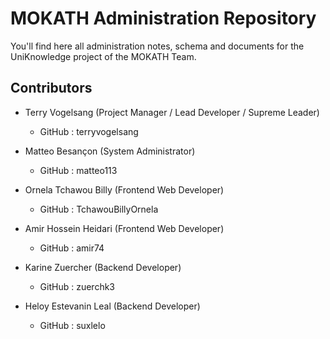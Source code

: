 # MOKATH Administration Repository

You'll find here all administration notes, schema and documents for the UniKnowledge project of the MOKATH Team.

## Contributors

* Terry Vogelsang (Project Manager / Lead Developer / Supreme Leader)

	* GitHub : terryvogelsang

* Matteo Besançon (System Administrator)

	* GitHub : matteo113

* Ornela Tchawou Billy (Frontend Web Developer)

	* GitHub : TchawouBillyOrnela

* Amir Hossein Heidari (Frontend Web Developer)

	* GitHub : amir74

* Karine Zuercher (Backend Developer)

	* GitHub : zuerchk3

* Heloy Estevanin Leal (Backend Developer)

	* GitHub : suxlelo
